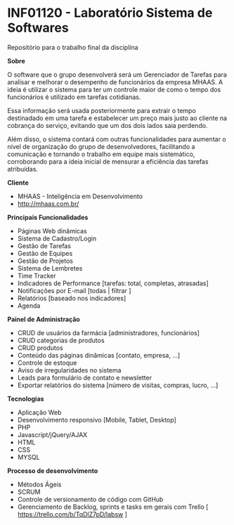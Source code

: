 # INF01120 - Laboratório Sistema de Softwares
Repositório para o trabalho final da disciplina

**Sobre**

O software que o grupo desenvolverá será um Gerenciador de Tarefas para analisar e melhorar o desempenho de funcionários da empresa MHAAS. A ideia é utilizar o sistema para ter um controle maior de como o tempo dos funcionários é utilizado em tarefas cotidianas. 

Essa informação será usada posteriormente para extrair o tempo destinadado em uma tarefa e estabelecer um preço mais justo ao cliente na cobrança do serviço, evitando que um dos dois lados saia perdendo. 

Além disso, o sistema contará com outras funcionalidades para aumentar o nível de organização do grupo de desenvolvedores, facilitando a comunicação e tornando o trabalho em equipe mais sistemático, corroborando para a ideia inicial de mensurar a eficiência das tarefas atribuídas. 

**Cliente**

- MHAAS - Inteligência em Desenvolvimento
- http://mhaas.com.br/

**Principais Funcionalidades**

- Páginas Web dinâmicas
- Sistema de Cadastro/Login
- Gestão de Tarefas
- Gestão de Equipes
- Gestão de Projetos
- Sistema de Lembretes
- Time Tracker
- Indicadores de Performance [tarefas: total, completas, atrasadas]
- Notificações por E-mail [todas | filtrar ]
- Relatórios [baseado nos indicadores]
- Agenda

**Painel de Administração**
- CRUD de usuários da farmácia [administradores, funcionários]
- CRUD categorias de produtos
- CRUD produtos
- Conteúdo das páginas dinâmicas [contato, empresa, ...]
- Controle de estoque
- Aviso de irregularidades no sistema
- Leads para formulário de contato e newsletter
- Exportar relatórios do sistema [número de visitas, compras, lucro, ...]

**Tecnologias**
- Aplicação Web
- Desenvolvimento responsivo [Mobile, Tablet, Desktop]
- PHP
- Javascript/jQuery/AJAX
- HTML
- CSS
- MYSQL

**Processo de desenvolvimento**
- Métodos Ágeis
- SCRUM
- Controle de versionamento de código com GitHub
- Gerenciamento de Backlog, sprints e tasks em gerais com Trello [ https://trello.com/b/TqDlZ7pD/labsw ]
